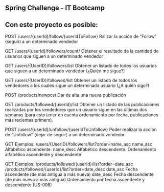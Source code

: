 Spring Challenge - IT Bootcamp
-

Con este proyecto es posible:
-

POST /users/{userId}/follow/{userIdToFollow}
Ralizar la acción de “Follow” (seguir) a un determinado vendedor

GET /users/{userId}/followers/count/
Obtener el resultado de la cantidad de usuarios que siguen a un determinado vendedor

GET /users/{UserID}/followers/list
Obtener un listado de todos los usuarios que siguen a un determinado vendedor (¿Quién me sigue?)

GET /users/{UserID}/followed/list
Obtener un listado de todos los vendedores a los cuales sigue un determinado usuario (¿A quién sigo?)

POST /products/newpost
Dar de alta una nueva publicación

GET /products/followed/{userId}/list
Obtener un listado de las publicaciones realizadas por los vendedores que un usuario sigue en las últimas dos semanas (para esto tener en cuenta ordenamiento por fecha, publicaciones más recientes primero).

POST /users/{userId}/unfollow/{userIdToUnfollow}
Poder realizar la acción de “Unfollow” (dejar de seguir) a un determinado vendedor.

GET Ejemplos:
/users/{UserID}/followers/list?order=name_asc
name_asc Alfabético ascendente.
name_desc Alfabético descendente.
Ordenamiento alfabético ascendente y descendente

GET Ejemplos:
/products/followed/{userId}/list?order=date_asc
/products/followed/{userId}/list?order=date_desc
date_asc Fecha ascendente (de más antigua a más nueva)
date_desc Fecha descendente (de más nueva a más antigua)
Ordenamiento por fecha ascendente y descendente (US-006)
